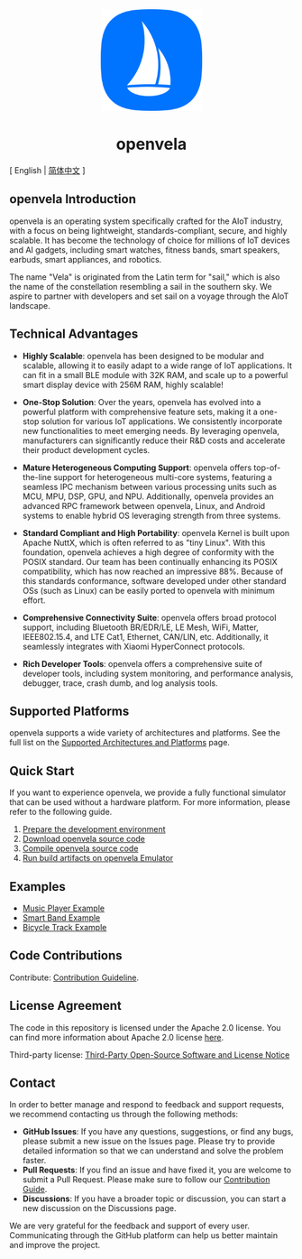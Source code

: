 <div align="center">
  <img src="./images/openvela.svg" width="180" />
</div>

<h1 align="center">openvela</h1>

\[ English | [简体中文](README_zh-cn.md) \]

## openvela Introduction

openvela is an operating system specifically crafted for the AIoT industry, with a focus on being lightweight, standards-compliant, secure, and highly scalable. It has become the technology of choice for millions of IoT devices and AI gadgets, including smart watches, fitness bands, smart speakers, earbuds, smart appliances, and robotics.

The name "Vela" is originated from the Latin term for "sail," which is also the name of the constellation resembling a sail in the southern sky. We aspire to partner with developers and set sail on a voyage through the AIoT landscape.

## Technical Advantages

- **Highly Scalable**: openvela has been designed to be modular and scalable, allowing it to easily adapt to a wide range of IoT applications. It can fit in a small BLE module with 32K RAM, and scale up to a powerful smart display device with 256M RAM, highly scalable! 

- **One-Stop Solution**: Over the years, openvela has evolved into a powerful platform with comprehensive feature sets, making it a one-stop solution for various IoT applications. We consistently incorporate new functionalities to meet emerging needs. By leveraging openvela, manufacturers can significantly reduce their R&D costs and accelerate their product development cycles. 

- **Mature Heterogeneous Computing Support**: openvela offers top-of-the-line support for heterogeneous multi-core systems, featuring a seamless IPC mechanism between various processing units such as MCU, MPU, DSP, GPU, and NPU. Additionally, openvela provides an advanced RPC framework between openvela, Linux, and Android systems to enable hybrid OS leveraging strength from three systems.

- **Standard Compliant and High Portability**: openvela Kernel is built upon Apache NuttX,  which is often referred to as "tiny Linux". With this foundation, openvela achieves a high degree of conformity with the POSIX standard. Our team has been continually enhancing its POSIX compatibility, which has now reached an impressive 88%. Because of this standards conformance, software developed under other standard OSs (such as Linux) can be easily ported to openvela with minimum effort.

- **Comprehensive Connectivity Suite**: openvela offers broad protocol support, including Bluetooth BR/EDR/LE, LE Mesh, WiFi, Matter, IEEE802.15.4, and LTE Cat1, Ethernet, CAN/LIN, etc. Additionally, it seamlessly integrates with Xiaomi HyperConnect protocols.

- **Rich Developer Tools**: openvela offers a comprehensive suite of developer tools, including system monitoring, and performance analysis, debugger, trace, crash dumb, and log analysis tools. 

## Supported Platforms

openvela supports a wide variety of architectures and platforms. See the full list on the [Supported Architectures and Platforms](https://nuttx.apache.org/docs/latest/platforms/index.html) page.


## Quick Start

If you want to experience openvela, we provide a fully functional simulator that can be used without a hardware platform. For more information, please refer to the following guide.

1. [Prepare the development environment](./Getting_Started/Set_up_the_development_environment.md)
2. [Download openvela source code](./Getting_Started/Download_Vela_sources.md)
3. [Compile openvela source code](./Getting_Started/Build_Vela_from_sources.md)
4. [Run build artifacts on openvela Emulator](./Getting_Started/Run_Vela_on_Vela_Emulator.md)

## Examples

* [Music Player Example](./Examples/Music_Player_Example.md)
* [Smart Band Example](./Examples/Smart_Band_Example.md)
* [Bicycle Track Example](./Examples/X_Track.md)

## Code Contributions

Contribute: [Contribution Guideline](./CONTRIBUTING.md).

## License Agreement

The code in this repository is licensed under the Apache 2.0 license. You can find more information about Apache 2.0 license [here](https://www.apache.org/licenses/LICENSE-2.0.txt).

Third-party license: [Third-Party Open-Source Software and License Notice](Third_Party_and_Open_Source_Components.md)


## Contact

In order to better manage and respond to feedback and support requests, we recommend contacting us through the following methods:

- **GitHub Issues**: If you have any questions, suggestions, or find any bugs, please submit a new issue on the Issues page. Please try to provide detailed information so that we can understand and solve the problem faster.
- **Pull Requests**: If you find an issue and have fixed it, you are welcome to submit a Pull Request. Please make sure to follow our [Contribution Guide](./CONTRIBUTING.md).
- **Discussions**: If you have a broader topic or discussion, you can start a new discussion on the Discussions page.

We are very grateful for the feedback and support of every user. Communicating through the GitHub platform can help us better maintain and improve the project.